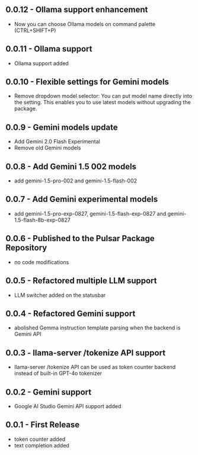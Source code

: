 ## 0.0.12 - Ollama support enhancement

- Now you can choose Ollama models on command palette (CTRL+SHIFT+P)

## 0.0.11 - Ollama support

- Ollama support added

## 0.0.10 - Flexible settings for Gemini models

- Remove dropdown model selector: You can put model name directly into the setting. This enables you to use latest models without upgrading the package.

## 0.0.9 - Gemini models update

- Add Gemini 2.0 Flash Experimental
- Remove old Gemini models

## 0.0.8 - Add Gemini 1.5 002 models

- add gemini-1.5-pro-002 and gemini-1.5-flash-002

## 0.0.7 - Add Gemini experimental models

- add gemini-1.5-pro-exp-0827, gemini-1.5-flash-exp-0827 and gemini-1.5-flash-8b-exp-0827

## 0.0.6 - Published to the Pulsar Package Repository

- no code modifications

## 0.0.5 - Refactored multiple LLM support

- LLM switcher added on the statusbar

## 0.0.4 - Refactored Gemini support

- abolished Gemma instruction template parsing when the backend is Gemini API

## 0.0.3 - llama-server /tokenize API support

- llama-server /tokenize API can be used as token counter backend instead of built-in GPT-4o tokenizer

## 0.0.2 - Gemini support

- Google AI Studio Gemini API support added

## 0.0.1 - First Release

- token counter added
- text completion added

